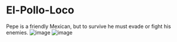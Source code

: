 # El-Pollo-Loco
Pepe is a friendly Mexican, but to survive he must evade or fight his enemies.
![image](https://user-images.githubusercontent.com/113894308/232300349-1b5d0e1e-b1f7-4e1f-b61e-563f470d799e.png)
![image](https://user-images.githubusercontent.com/113894308/232300332-e3dc1955-e451-48ac-b0e9-f29fbe840c5e.png)


